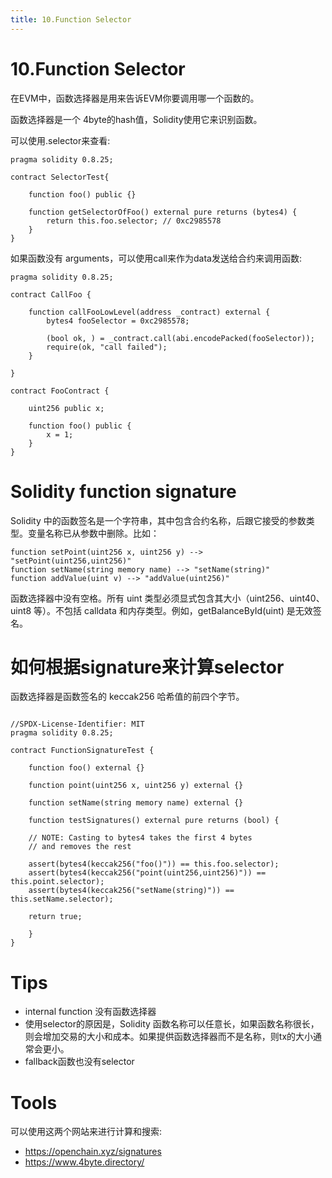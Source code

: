 ```yaml
---
title: 10.Function Selector
---
```


# 10.Function Selector
在EVM中，函数选择器是用来告诉EVM你要调用哪一个函数的。

函数选择器是一个 4byte的hash值，Solidity使用它来识别函数。

可以使用.selector来查看:
```solidity
pragma solidity 0.8.25;

contract SelectorTest{

	function foo() public {}

	function getSelectorOfFoo() external pure returns (bytes4) {
		return this.foo.selector; // 0xc2985578
	}
}
```
如果函数没有 arguments，可以使用call来作为data发送给合约来调用函数:
```solidity
pragma solidity 0.8.25;

contract CallFoo {

	function callFooLowLevel(address _contract) external {
		bytes4 fooSelector = 0xc2985578;

		(bool ok, ) = _contract.call(abi.encodePacked(fooSelector)); 
		require(ok, "call failed");
	}

}

contract FooContract {

	uint256 public x;

	function foo() public {
		x = 1;
	}
}
```

# Solidity function signature
Solidity 中的函数签名是一个字符串，其中包含合约名称，后跟它接受的参数类型。变量名称已从参数中删除。比如：
```solidity
function setPoint(uint256 x, uint256 y) --> "setPoint(uint256,uint256)"
function setName(string memory name) --> "setName(string)"
function addValue(uint v) --> "addValue(uint256)"
```
函数选择器中没有空格。所有 uint 类型必须显式包含其大小（uint256、uint40、uint8 等）。不包括 calldata 和内存类型。例如，getBalanceById(uint) 是无效签名。

# 如何根据signature来计算selector
函数选择器是函数签名的 keccak256 哈希值的前四个字节。
```solidity

//SPDX-License-Identifier: MIT
pragma solidity 0.8.25;

contract FunctionSignatureTest {

	function foo() external {}
	
	function point(uint256 x, uint256 y) external {}
	
	function setName(string memory name) external {}
	
	function testSignatures() external pure returns (bool) {
	
	// NOTE: Casting to bytes4 takes the first 4 bytes
	// and removes the rest

	assert(bytes4(keccak256("foo()")) == this.foo.selector);
	assert(bytes4(keccak256("point(uint256,uint256)")) == this.point.selector);
	assert(bytes4(keccak256("setName(string)")) == this.setName.selector);
	
	return true;

	}
}
```
# Tips
- internal function 没有函数选择器
- 使用selector的原因是，Solidity 函数名称可以任意长，如果函数名称很长，则会增加交易的大小和成本。如果提供函数选择器而不是名称，则tx的大小通常会更小。
- fallback函数也没有selector

# Tools
可以使用这两个网站来进行计算和搜索:
- https://openchain.xyz/signatures
- https://www.4byte.directory/